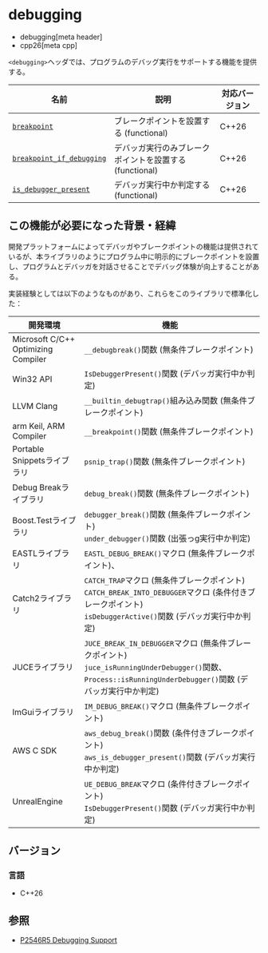# debugging
* debugging[meta header]
* cpp26[meta cpp]

`<debugging>`ヘッダでは、プログラムのデバッグ実行をサポートする機能を提供する。

| 名前 | 説明 | 対応バージョン |
|------|------|----------------|
| [`breakpoint`](debugging/breakpoint.md) | ブレークポイントを設置する (functional) | C++26 |
| [`breakpoint_if_debugging`](debugging/breakpoint_if_debugging.md) | デバッガ実行のみブレークポイントを設置する (functional) | C++26 |
| [`is_debugger_present`](debugging/is_debugger_present.md) | デバッガ実行中か判定する (functional) | C++26 |


## この機能が必要になった背景・経緯
開発プラットフォームによってデバッガやブレークポイントの機能は提供されているが、本ライブラリのようにプログラム中に明示的にブレークポイントを設置し、プログラムとデバッガを対話させることでデバッグ体験が向上することがある。

実装経験としては以下のようなものがあり、これらをこのライブラリで標準化した：

| 開発環境 | 機能 |
|----------|------|
| Microsoft C/C++ Optimizing Compiler | `__debugbreak()`関数 (無条件ブレークポイント) |
| Win32 API                   | `IsDebuggerPresent()`関数 (デバッガ実行中か判定) |
| LLVM Clang                  | `__builtin_debugtrap()`組み込み関数 (無条件ブレークポイント) |
| arm Keil, ARM Compiler      | `__breakpoint()`関数 (無条件ブレークポイント) |
| Portable Snippetsライブラリ | `psnip_trap()`関数 (無条件ブレークポイント) |
| Debug Breakライブラリ       | `debug_break()`関数 (無条件ブレークポイント) |
| Boost.Testライブラリ        | `debugger_break()`関数 (無条件ブレークポイント)<br/> `under_debugger()`関数 (出張っg実行中か判定) |
| EASTLライブラリ             | `EASTL_DEBUG_BREAK()`マクロ (無条件ブレークポイント)、 |
| Catch2ライブラリ            | `CATCH_TRAP`マクロ (無条件ブレークポイント)<br/> `CATCH_BREAK_INTO_DEBUGGER`マクロ (条件付きブレークポイント)<br/> `isDebuggerActive()`関数 (デバッガ実行中か判定) |
| JUCEライブラリ              | `JUCE_BREAK_IN_DEBUGGER`マクロ (無条件ブレークポイント)<br/> `juce_isRunningUnderDebugger()`関数、`Process::isRunningUnderDebugger()`関数 (デバッガ実行中か判定) |
| ImGuiライブラリ             | `IM_DEBUG_BREAK()`マクロ (無条件ブレークポイント) |
| AWS C SDK                   | `aws_debug_break()`関数 (条件付きブレークポイント)<br/> `aws_is_debugger_present()`関数 (デバッガ実行中か判定) |
| UnrealEngine                | `UE_DEBUG_BREAK`マクロ (条件付きブレークポイント)<br/> `IsDebuggerPresent()`関数 (デバッガ実行中か判定) |


## バージョン
### 言語
- C++26


## 参照
- [P2546R5 Debugging Support](https://open-std.org/jtc1/sc22/wg21/docs/papers/2023/p2546r5.html)
